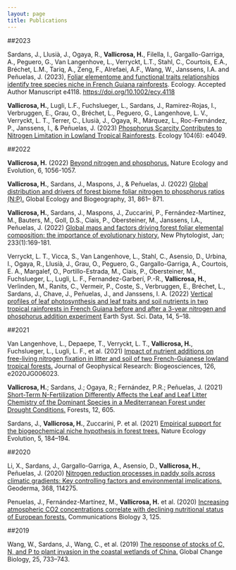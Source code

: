 ```yaml
---
layout: page
title: Publications
---
```

##2023

Sardans, J., Llusià, J., Ogaya, R., **Vallicrosa, H.**, Filella, I., Gargallo-Garriga, A., Peguero, G., Van Langenhove, L., Verryckt, L.T., Stahl, C., Courtois, E.A., Bréchet, L.M., Tariq, A., Zeng, F., Alrefaei, A.F., Wang, W., Janssens, I.A. and Peñuelas, J. (2023), [Foliar elementome and functional traits relationships identify tree species niche in French Guiana rainforests](https://esajournals.onlinelibrary.wiley.com/doi/abs/10.1002/ecy.4118). Ecology. Accepted Author Manuscript e4118. https://doi.org/10.1002/ecy.4118

**Vallicrosa, H.**, Lugli, L.F., Fuchslueger, L., Sardans, J., Ramirez-Rojas, I., Verbruggen, E., Grau, O., Bréchet, L., Peguero, G., Langenhove, L. V., Verryckt, L. T., Terrer, C., Llusià, J., Ogaya, R., Márquez, L., Roc-Fernández, P., Janssens, I., & Peñuelas, J. (2023) [Phosphorus Scarcity Contributes to Nitrogen Limitation in Lowland Tropical Rainforests](https://doi.org/10.1002/ecy.4049). Ecology 104(6): e4049.

##2022

**Vallicrosa, H.** (2022) [Beyond nitrogen and phosphorus.](https://www.nature.com/articles/s41559-022-01788-x#citeas) Nature Ecology and Evolution, 6, 1056-1057.

**Vallicrosa, H.**, Sardans, J., Maspons, J., & Peñuelas, J. (2022)
[Global distribution and drivers of forest biome foliar nitrogen to phosphorus ratios (N:P).](https://doi.org/10.1111/geb.13457) Global Ecology and Biogeography, 31, 861– 871.
 
**Vallicrosa, H.**, Sardans, J., Maspons, J., Zuccarini, P., Fernández-Martínez, M., Bauters, M., Goll, D.S., Ciais, P., Obersteiner, M., Janssens, I.A., Peñuelas, J. (2022)
[Global maps and factors driving forest foliar elemental composition: the importance of evolutionary history.](https://nph.onlinelibrary.wiley.com/doi/epdf/10.1111/nph.17771) New Phytologist, Jan; 233(1):169-181.

Verryckt, L. T., Vicca, S., Van Langenhove, L., Stahl, C., Asensio, D., Urbina, I., Ogaya, R., Llusià, J., Grau, O., Peguero, G., Gargallo-Garriga, A., Courtois, E. A., Margalef, O., Portillo-Estrada, M., Ciais, P., Obersteiner, M., Fuchslueger, L., Lugli, L. F., Fernandez-Garberí, P.-R., **Vallicrosa, H.**, Verlinden, M., Ranits, C., Vermeir, P., Coste, S., Verbruggen, E., Bréchet, L., Sardans, J., Chave, J., Peñuelas, J., and Janssens, I. A. (2022)
[Vertical profiles of leaf photosynthesis and leaf traits and soil nutrients in two tropical rainforests in French Guiana before and after a 3-year nitrogen and phosphorus addition experiment](https://essd.copernicus.org/articles/14/5/2022/#&gid=1&pid=1) Earth Syst. Sci. Data, 14, 5–18.

##2021
 
Van Langenhove, L., Depaepe, T., Verryckt, L. T., **Vallicrosa, H.**, Fuchslueger, L., Lugli, L. F., et al. (2021)
[Impact of nutrient additions on free-living nitrogen fixation in litter and soil of two French-Guianese lowland tropical forests.](https://doi.org/10.1029/2020JG006023 ) Journal of Geophysical Research: Biogeosciences, 126, e2020JG006023.
  
**Vallicrosa, H.**; Sardans, J.; Ogaya, R.; Fernández, P.R.; Peñuelas, J. (2021) 
[Short-Term N-Fertilization Differently Affects the Leaf and Leaf Litter Chemistry of the Dominant Species in a Mediterranean Forest under Drought Conditions.](https://doi.org/10.3390/f12050605 ) Forests, 12, 605.

Sardans, J., **Vallicrosa, H.**, Zuccarini, P. et al. (2021)
[Empirical support for the biogeochemical niche hypothesis in forest trees.](https://doi.org/10.1038/s41559-020-01348-1) Nature Ecology Evolution, 5, 184–194.

##2020

Li, X., Sardans, J., Gargallo-Garriga, A., Asensio, D., **Vallicrosa, H.**, Peñuelas, J. (2020)
[Nitrogen reduction processes in paddy soils across climatic gradients: Key controlling factors and environmental implications.](https://doi.org/10.1016/j.geoderma.2020.114275) Geoderma, 368, 114275.

Penuelas, J., Fernández-Martínez, M., **Vallicrosa, H.** et al. (2020)
[Increasing atmospheric CO2 concentrations correlate with declining nutritional status of European forests.](https://doi.org/10.1038/s42003-020-0839-y) Communications Biology 3, 125.

##2019

Wang, W., Sardans, J., Wang, C., et al. (2019)
[The response of stocks of C, N, and P to plant invasion in the coastal wetlands of China.](https://doi.org/10.1111/gcb.14491 ) Global Change Biology, 25, 733–743.
